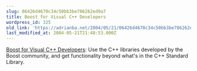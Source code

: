 ```yaml
---
slug: 06426d4670c34c50bb3be786262ed9a7
title: Boost for Visual C++ Developers
wordpress_id: 325
old_link: 'https://adrianba.net/2004/05/21/06426d4670c34c50bb3be786262ed9a7/'
last_modified_at: 2004-05-21T21:48:53.000Z
---
```


[
Boost for Visual C++ Developers](http://msdn.microsoft.com/visualc/using/understanding/perf/default.aspx?pull=/library/en-us/dv_vstechart/html/boostvc.asp): Use the C++ libraries
developed by the Boost community, and get functionality beyond
what's in the C++ Standard Library.
